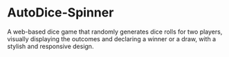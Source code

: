 # AutoDice-Spinner
A  web-based dice game that randomly generates dice rolls for two players, visually displaying the outcomes and declaring a winner or a draw, with a stylish and responsive design.
